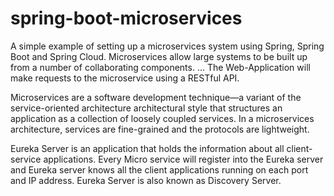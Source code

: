 # spring-boot-microservices

A simple example of setting up a microservices system using Spring, Spring Boot and Spring Cloud. Microservices allow large systems to be built up from a number of collaborating components. ... The Web-Application will make requests to the microservice using a RESTful API.

Microservices are a software development technique—a variant of the service-oriented architecture architectural style that structures an application as a collection of loosely coupled services. In a microservices architecture, services are fine-grained and the protocols are lightweight.

Eureka Server is an application that holds the information about all client-service applications. Every Micro service will register into the Eureka server and Eureka server knows all the client applications running on each port and IP address. Eureka Server is also known as Discovery Server.
